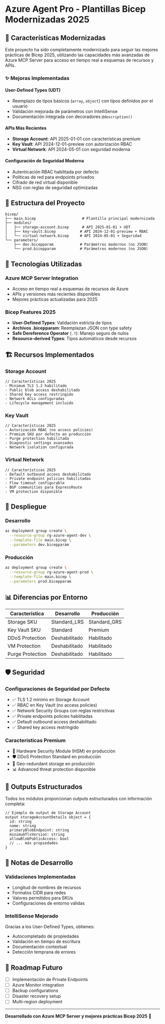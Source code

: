# Azure Agent Pro - Plantillas Bicep Modernizadas 2025

## 🚀 Características Modernizadas

Este proyecto ha sido completamente modernizado para seguir las mejores prácticas de Bicep 2025, utilizando las capacidades más avanzadas de Azure MCP Server para acceso en tiempo real a esquemas de recursos y APIs.

### ✨ Mejoras Implementadas

#### **User-Defined Types (UDT)**
- Reemplazo de tipos básicos (`array`, `object`) con tipos definidos por el usuario
- Validación mejorada de parámetros con IntelliSense
- Documentación integrada con decoradores `@description()`

#### **APIs Más Recientes**
- **Storage Account**: API 2025-01-01 con características premium
- **Key Vault**: API 2024-12-01-preview con autorización RBAC
- **Virtual Network**: API 2024-05-01 con seguridad moderna

#### **Configuración de Seguridad Moderna**
- Autenticación RBAC habilitada por defecto
- Políticas de red para endpoints privados
- Cifrado de red virtual disponible
- NSG con reglas de seguridad optimizadas

## 📁 Estructura del Proyecto

```
bicep/
├── main.bicep                     # Plantilla principal modernizada
├── modules/
│   ├── storage-account.bicep      # API 2025-01-01 + UDT
│   ├── key-vault.bicep           # API 2024-12-01-preview + RBAC
│   └── virtual-network.bicep     # API 2024-05-01 + Seguridad
└── parameters/
    ├── dev.bicepparam            # Parámetros modernos (no JSON)
    └── prod.bicepparam           # Parámetros modernos (no JSON)
```

## 🔧 Tecnologías Utilizadas

### **Azure MCP Server Integration**
- Acceso en tiempo real a esquemas de recursos de Azure
- APIs y versiones más recientes disponibles
- Mejores prácticas actualizadas para 2025

### **Bicep Features 2025**
- **User-Defined Types**: Validación estricta de tipos
- **Archivos .bicepparam**: Reemplazan JSON con type safety
- **Safe Dereference Operator** (`.?`): Manejo seguro de nulos
- **Resource-derived Types**: Tipos automáticos desde recursos

## 🏗️ Recursos Implementados

### **Storage Account**
```bicep
// Características 2025
- Minimum TLS 1.2 habilitado
- Public blob access deshabilitado
- Shared key access restringido
- Network ACLs configuradas
- Lifecycle management incluido
```

### **Key Vault**
```bicep
// Características 2025
- Autorización RBAC (no access policies)
- Premium SKU por defecto en producción
- Purge protection habilitada
- Diagnostic settings avanzados
- Network isolation configurada
```

### **Virtual Network**
```bicep
// Características 2025
- Default outbound access deshabilitado
- Private endpoint policies habilitadas
- Flow timeout configurable
- BGP communities para ExpressRoute
- VM protection disponible
```

## 🚀 Despliegue

### **Desarrollo**
```bash
az deployment group create \
  --resource-group rg-azure-agent-dev \
  --template-file main.bicep \
  --parameters dev.bicepparam
```

### **Producción**
```bash
az deployment group create \
  --resource-group rg-azure-agent-prod \
  --template-file main.bicep \
  --parameters prod.bicepparam
```

## 📊 Diferencias por Entorno

| Característica | Desarrollo | Producción |
|----------------|------------|------------|
| Storage SKU | Standard_LRS | Standard_GRS |
| Key Vault SKU | Standard | Premium |
| DDoS Protection | Deshabilitado | Habilitado |
| VM Protection | Deshabilitado | Habilitado |
| Purge Protection | Deshabilitado | Habilitado |

## 🛡️ Seguridad

### **Configuraciones de Seguridad por Defecto**
- ✅ TLS 1.2 mínimo en Storage Account
- ✅ RBAC en Key Vault (no access policies)
- ✅ Network Security Groups con reglas restrictivas
- ✅ Private endpoints policies habilitadas
- ✅ Default outbound access deshabilitado
- ✅ Shared key access restringido

### **Características Premium**
- 🔐 Hardware Security Module (HSM) en producción
- 🛡️ DDoS Protection Standard en producción
- 🔄 Geo-redundant storage en producción
- 📊 Advanced threat protection disponible

## 🎯 Outputs Estructurados

Todos los módulos proporcionan outputs estructurados con información completa:

```bicep
// Ejemplo de output de Storage Account
output storageAccountDetails object = {
  id: string
  name: string
  primaryBlobEndpoint: string
  minimumTlsVersion: string
  allowBlobPublicAccess: bool
  // ... más propiedades
}
```

## 📝 Notas de Desarrollo

### **Validaciones Implementadas**
- Longitud de nombres de recursos
- Formatos CIDR para redes
- Valores permitidos para SKUs
- Configuraciones de entorno válidas

### **IntelliSense Mejorado**
Gracias a los User-Defined Types, obtienes:
- Autocompletado de propiedades
- Validación en tiempo de escritura
- Documentación contextual
- Detección temprana de errores

## 🔮 Roadmap Futuro

- [ ] Implementación de Private Endpoints
- [ ] Azure Monitor integration
- [ ] Backup configurations
- [ ] Disaster recovery setup
- [ ] Multi-region deployment

---

**Desarrollado con Azure MCP Server y mejores prácticas Bicep 2025** 🚀